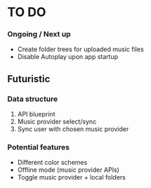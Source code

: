 # TO DO

### Ongoing / Next up

- Create folder trees for uploaded music files
- Disable Autoplay upon app startup

## Futuristic

### Data structure

1. API blueprint
2. Music provider select/sync
3. Sync user with chosen music provider

### Potential features

- Different color schemes
- Offline mode (music provider APIs)
- Toggle music provider + local folders

